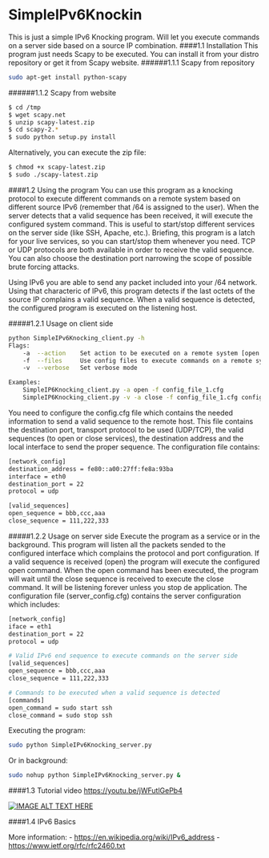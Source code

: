 # SimpleIPv6Knockin
This is just a simple IPv6 Knocking program. Will let you execute commands on a server side based on a source IP combination. 
####1.1 Installation
This program just needs Scapy to be executed. You can install it from your distro repository or get it from Scapy website.
######1.1.1 Scapy from repository
```sh
sudo apt-get install python-scapy
```
######1.1.2 Scapy from website
```sh
$ cd /tmp
$ wget scapy.net
$ unzip scapy-latest.zip
$ cd scapy-2.*
$ sudo python setup.py install
```
Alternatively, you can execute the zip file:
```sh
$ chmod +x scapy-latest.zip
$ sudo ./scapy-latest.zip
```

####1.2 Using the program 
You can use this program as a knocking protocol to execute different commands on a remote system based on different source IPv6 (remember that /64 is assigned to the user). When the server detects that a valid sequence has been received, it will execute the configured system command. This is useful to start/stop different services on the server side (like SSH, Apache, etc.). Briefing, this program is a latch for your live services, so you can start/stop them whenever you need. TCP or UDP protocols are both available in order to receive the valid sequence. You can also choose the destination port narrowing the scope of possible brute forcing attacks. 

Using IPv6 you are able to send any packet included into your /64 network. Using that characteric of IPv6, this program detects if the last octets of the source IP complains a valid sequence. When a valid sequence is detected, the configured program is executed on the listening host. 

#####1.2.1 Usage on client side
```sh
python SimpleIPv6Knocking_client.py -h
Flags:
    -a  --action    Set action to be executed on a remote system [open|close]
    -f  --files     Use config files to execute commands on a remote system
    -v  --verbose   Set verbose mode

Examples:
    SimpleIP6Knocking_client.py -a open -f config_file_1.cfg
    SimpleIP6Knocking_client.py -v -a close -f config_file_1.cfg config_file_2.cfg
```

You need to configure the config.cfg file which contains the needed information to send a valid sequence to the remote host. This file contains the destination port, transport protocol to be used (UDP/TCP), the valid sequences (to open or close services), the destination address and the local interface to send the proper sequence. The configuration file contains: 
 ```sh
[network_config]
destination_address = fe80::a00:27ff:fe8a:93ba
interface = eth0
destination_port = 22
protocol = udp

[valid_sequences]
open_sequence = bbb,ccc,aaa
close_sequence = 111,222,333
```

#####1.2.2 Usage on server side
Execute the program as a service or in the background. This program will listen all the packets sended to the configured interface which complains the protocol and port configuration. If a valid sequence is received (open) the program will execute the configured open command. When the open command has been executed, the program will wait until the close sequence is received to execute the close command. It will be listening forever unless you stop de application. The configuration file (server_config.cfg) contains the server configuration which includes: 

```sh
[network_config]
iface = eth1
destination_port = 22
protocol = udp

# Valid IPv6 end sequence to execute commands on the server side
[valid_sequences]
open_sequence = bbb,ccc,aaa
close_sequence = 111,222,333

# Commands to be executed when a valid sequence is detected
[commands]
open_command = sudo start ssh
close_command = sudo stop ssh
```
Executing the program: 

```sh
sudo python SimpleIPv6Knocking_server.py
```
Or in background: 
```sh
sudo nohup python SimpleIPv6Knocking_server.py &
```

####1.3 Tutorial video
https://youtu.be/jWFutlGePb4

[![IMAGE ALT TEXT HERE](https://img.youtube.com/vi/jWFutlGePb4/0.jpg)](https://www.youtube.com/watch?v=)

####1.4 IPv6 Basics


More information: 
    - https://en.wikipedia.org/wiki/IPv6_address
    - https://www.ietf.org/rfc/rfc2460.txt
